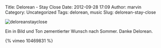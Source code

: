 Title: Delorean - Stay Close
Date: 2012-09-28 17:09
Author: marvin
Category: Uncategorized
Tags: delorean, music
Slug: delorean-stay-close

![deloreanstayclose]({static}/images/deloreanstayclose.jpg)

Ein in Bild und Ton zementierter Wunsch nach Sommer. Danke Delorean.

{% vimeo 10469831 %}

